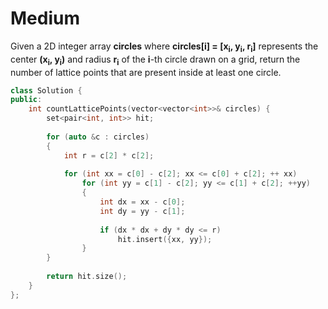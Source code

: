 # Medium

Given a 2D integer array **circles** where **circles[i] = [x<sub>i</sub>, y<sub>i</sub>, r<sub>i</sub>]** represents the center **(x<sub>i</sub>, y<sub>i</sub>)** and radius **r<sub>i</sub>** of the **i**-th circle drawn on a grid, return the number of lattice points that are present inside at least one circle.

```cpp
class Solution {
public:
    int countLatticePoints(vector<vector<int>>& circles) {
        set<pair<int, int>> hit;
        
        for (auto &c : circles)
        {
            int r = c[2] * c[2];
            
            for (int xx = c[0] - c[2]; xx <= c[0] + c[2]; ++ xx)
                for (int yy = c[1] - c[2]; yy <= c[1] + c[2]; ++yy)
                {
                    int dx = xx - c[0];
                    int dy = yy - c[1];
                    
                    if (dx * dx + dy * dy <= r)
                        hit.insert({xx, yy});
                }
        }
        
        return hit.size();
    }
};
```
